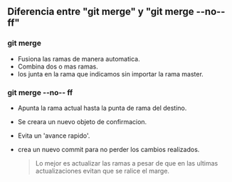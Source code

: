 ## Diferencia entre "git merge" y "git merge --no--ff"
### git merge
- Fusiona las ramas de manera automatica.
- Combina dos o mas ramas.
- los junta en la rama que indicamos sin importar la rama master.

### git merge --no-- ff
- Apunta la rama actual hasta la punta de rama del destino.
- Se creara un nuevo objeto de confirmacion.
- Evita un 'avance rapido'.
- crea un nuevo commit para no perder los cambios realizados.
  
  > Lo mejor es actualizar las ramas a pesar de que en las ultimas actualizaciones evitan que se ralice el marge.


